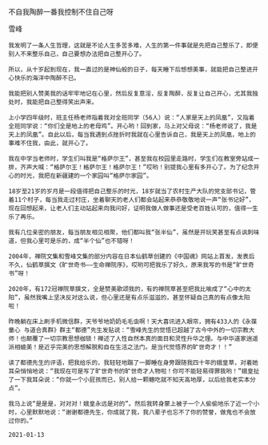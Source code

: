 不自我陶醉一番我控制不住自己呀

雪峰


    我发明了一条人生哲理，这就是不论人生多苦多难，人生的第一件事就是先把自己整乐了，即便别人不来整乐自己，自己要想办法把自己整开心了。

    所以，从十岁起到现在，我一直过的是神仙般的日子，每天睡下后想想美事，就能把自己整进开心快乐的海洋中陶醉不已。

    我能把别人赞美我的话牢牢地记在心里，然后反复意淫，反复陶醉，反复让自己开心，尤其我独处时，我能把自己整得笑出声来。

    上小学四年级时，班主任杨老师指着我对全班同学（56人）说：“人家是天上的凤凰”，又指着全班同学说：“你们全是地上的老母鸡”。开心哟！回到家，马上对父母说：“杨老师说了，我是天上的凤凰”。自此以后，每当我遇到点挫折时我就在心里告诉自己，我是天上的凤凰，地上的事难不住我，由此，就开心了。

    我在中学当老师时，学生们叫我是“格萨尔王”，甚至我在校园里走路时，学生们在教室旁站成一排，齐声大喊：“格萨尔王！格萨尔王！格萨尔王！”哎哟！别提我心里有多开心了。为了纪念开心的时光，我把在新疆建的一个家园叫“格萨尔家园”。

    18岁至21岁的岁月是一段值得把自己整乐的时光，18岁就当了农村生产大队的党支部书记，管着11个村子，每当我走过村庄，坐着聊天的老人们都会站起来恭恭敬敬地说一声“张书记好”，现在回想起来，让老人们主动站起来向我问好，证明我做人做事还是受老百姓认可的，值得一生乐了再乐。

    我有几位亲密的朋友，每当朋友相见相聚，他们都叫我“张半仙”，虽然是开玩笑甚至有点讽刺味道，但我心里可是乐的，成“半个仙”也不错呀！

    2004年，禅院文集和雪峰文集的部分内容在日本仙鹤草创建的《中国魂》网站上首发，发表后不久，仙鹤草撰文《旷世奇书——生命禅院序》，哎哟可把我乐了好久，原来我写的书是“旷世奇书”呀！

    2020年，有172冠禅院草撰文，全是赞美歌颂我的，有的禅院草甚至把我比喻成了“心中的太阳”，虽然我嘴上坚决反对这么说，但心里还是有点乐滋滋的，甚至怀疑自己真的有点像太阳啦！

    昨晚躺在床上刷手机微信群，天爷爷地奶奶毛毛虫啊！天大喜讯进入眼帘，拥有433人的《永葆童心 与道合真群》群主“都德”先生发贴说：“雪峰先生的觉悟已超越了古今中外的一切宗教大师！也颠覆了一切宗教思想枷锁！禅述了人性自然本真的面目和灵性升华之理。与中华道家逍遥派相媲美！是近乎完美的思想解脱和自在生活之法门。是当代觉悟界的旷世奇才！！”

    读了都德先生的评语，把我给乐的，我轻轻地踹了一脚睡在身旁跟随我四十年的娥皇草，对着她耳朵悄悄地说：“我现在可是写了旷世奇书的旷世奇才人物啦！你可不能轻易得罪我哟！”娥皇扯了一下我耳朵说：“你就一个小屁孩而已，别人给一颗糖吃就不知天高地厚，以后给我老实本分点”。

    我马上说“是是是，对对对！娥皇永远是对的”。然后我转身蒙上被子一个人偷偷地乐了近一个小时，心里默默地说：“谢谢都德先生，你成就了我，我八辈子也忘不了你的赞誉，做鬼也不会放过你的。”

    2021-01-13



